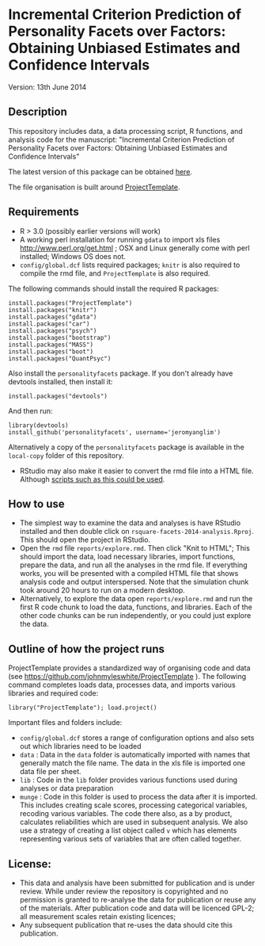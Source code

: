 # Incremental Criterion Prediction of Personality Facets over Factors: Obtaining Unbiased Estimates and Confidence Intervals

Version: 13th June 2014

## Description
This repository includes data, a data processing script, R functions, and
analysis code for the manuscript: "Incremental Criterion Prediction of Personality Facets over Factors: Obtaining Unbiased Estimates and Confidence Intervals"

The latest version of this package can be obtained [here](https://github.com/jeromyanglim/anglim-grant-incremental-rsquared-2014).

The file organisation is built around [ProjectTemplate](http://projecttemplate.net/).

## Requirements
* R > 3.0 (possibly earlier versions will work)
* A working perl installation for running `gdata` to import xls files http://www.perl.org/get.html ; 
  OSX and Linux generally come with perl installed; Windows OS does not.
* `config/global.dcf` lists required packages; `knitr` is also required to
  compile the rmd file, and `ProjectTemplate` is also required. 
  
The following commands should install the required R packages:

    install.packages("ProjectTemplate")
    install.packages("knitr")
    install.packages("gdata")
    install.packages("car")
    install.packages("psych")
    install.packages("bootstrap")
    install.packages("MASS")
    install.packages("boot")
    install.packages("QuantPsyc")
    
Also install the `personalityfacets` package. If you don't already have devtools installed, then install it:

    install.packages("devtools")

And then run:

    library(devtools)
    install_github('personalityfacets', username='jeromyanglim')

Alternatively a copy of the `personalityfacets` package is available in the `local-copy` folder of this repository.

* RStudio may also make it easier to convert the rmd file into a HTML file.
  Although [scripts such as this could be used](http://stackoverflow.com/a/10654295/180892).

## How to use
* The simplest way to examine the data and analyses is have RStudio installed
  and then double click on `rsquare-facets-2014-analysis.Rproj`. This should open
  the project in RStudio.
* Open the `rmd` file `reports/explore.rmd`. Then click "Knit to HTML";
  This should import the data, load necessary libraries, import functions,
  prepare the data, and run all the analyses in the rmd file. If everything
  works, you will be presented with a compiled HTML file that shows analysis
  code and output interspersed. Note that the simulation chunk took around 20 hours to run on a modern desktop.
* Alternatively, to explore the data open `reports/explore.rmd` and run
  the first R code chunk to load the data, functions, and libraries. Each of the
  other code chunks can be run independently, or you could just explore the
  data.


## Outline of how the project runs
ProjectTemplate provides a standardized way of organising code and data (see
https://github.com/johnmyleswhite/ProjectTemplate ). The following command
completes loads data, processes data, and imports various libraries and required
code:

    library("ProjectTemplate"); load.project()

Important files and folders include:

* `config/global.dcf` stores a range of configuration options and also sets out
  which libraries need to be loaded
* `data` : Data in the `data` folder is automatically imported with names that
  generally match the file name. The data in the xls file is imported one data
  file per sheet.
* `lib` : Code in the `lib` folder provides various functions used during
  analyses or data preparation
* `munge` : Code in this folder is used to process the data after it is
  imported. This includes creating scale scores, processing categorical
  variables, recoding various variables. The code there also, as a by product,
  calculates reliabilities which are used in subsequent analysis. We also use
  a strategy of creating a list object called `v` which has elements
  representing various sets of variables that are often called together. 


##  License: 
* This data and analysis have been submitted for publication and is under review.
  While under review the repository is copyrighted and no permission is granted to re-analyse the
  data for publication or reuse any of the materials. After publication
  code and data will be licenced GPL-2; all measurement scales
  retain existing licences; 
* Any subsequent publication that re-uses the data should cite this publication. 

